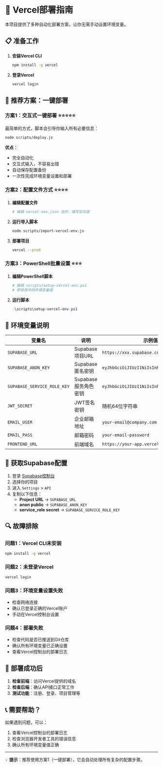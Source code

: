 # 🚀 Vercel部署指南

本项目提供了多种自动化部署方案，让你无需手动设置环境变量。

## 📋 准备工作

1. **安装Vercel CLI**
   ```bash
   npm install -g vercel
   ```

2. **登录Vercel**
   ```bash
   vercel login
   ```

## 🎯 推荐方案：一键部署

### 方案1：交互式一键部署 ⭐⭐⭐⭐⭐

最简单的方式，脚本会引导你输入所有必要信息：

```bash
node scripts/deploy.js
```

**优点：**
- 完全自动化
- 交互式输入，不容易出错
- 自动保存配置备份
- 一次性完成环境变量设置和部署

### 方案2：配置文件方式 ⭐⭐⭐⭐

1. **编辑配置文件**
   ```bash
   # 编辑 vercel-env.json 文件，填写实际值
   ```

2. **运行导入脚本**
   ```bash
   node scripts/import-vercel-env.js
   ```

3. **部署项目**
   ```bash
   vercel --prod
   ```

### 方案3：PowerShell批量设置 ⭐⭐⭐

1. **编辑PowerShell脚本**
   ```powershell
   # 编辑 scripts/setup-vercel-env.ps1
   # 修改其中的环境变量值
   ```

2. **运行脚本**
   ```powershell
   .\scripts\setup-vercel-env.ps1
   ```

## 🔧 环境变量说明

| 变量名 | 说明 | 示例值 |
|--------|------|--------|
| `SUPABASE_URL` | Supabase项目URL | `https://xxx.supabase.co` |
| `SUPABASE_ANON_KEY` | Supabase匿名密钥 | `eyJhbGciOiJIUzI1NiIsInR5cCI6IkpXVCJ9...` |
| `SUPABASE_SERVICE_ROLE_KEY` | Supabase服务角色密钥 | `eyJhbGciOiJIUzI1NiIsInR5cCI6IkpXVCJ9...` |
| `JWT_SECRET` | JWT签名密钥 | 随机64位字符串 |
| `EMAIL_USER` | 企业邮箱地址 | `your-email@company.com` |
| `EMAIL_PASS` | 邮箱密码 | `your-email-password` |
| `FRONTEND_URL` | 前端域名 | `https://your-app.vercel.app` |

## 📍 获取Supabase配置

1. 登录 [Supabase控制台](https://supabase.com/dashboard)
2. 选择你的项目
3. 进入 `Settings` > `API`
4. 复制以下信息：
   - **Project URL** → `SUPABASE_URL`
   - **anon public** → `SUPABASE_ANON_KEY`
   - **service_role secret** → `SUPABASE_SERVICE_ROLE_KEY`

## 🔍 故障排除

### 问题1：Vercel CLI未安装
```bash
npm install -g vercel
```

### 问题2：未登录Vercel
```bash
vercel login
```

### 问题3：环境变量设置失败
- 检查网络连接
- 确认已登录正确的Vercel账户
- 手动在Vercel控制台设置

### 问题4：部署失败
- 检查代码是否已推送到Git仓库
- 确认所有环境变量已正确设置
- 查看Vercel控制台的部署日志

## 🎉 部署成功后

1. **检查前端**：访问Vercel提供的域名
2. **检查后端**：确认API接口正常工作
3. **测试功能**：注册、登录、项目管理等

## 📞 需要帮助？

如果遇到问题，可以：
1. 查看Vercel控制台的部署日志
2. 检查浏览器开发者工具的错误信息
3. 确认所有环境变量值正确

---

💡 **提示**：推荐使用方案1（一键部署），它会自动处理所有复杂的配置步骤。